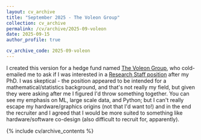 ```yaml
---
layout: cv_archive
title: "September 2025 - The Voleon Group"
collection: cv_archive
permalink: /cv/archive/2025-09-voleon
date: 2025-09-15
author_profile: true

cv_archive_code: 2025-09-voleon
---
```


I created this version for a hedge fund named [The Voleon Group](https://voleon.com/), who cold-emailed me to ask if I was interested in a [Research Staff position](https://web.archive.org/web/20250930055417/https://jobs.lever.co/voleon/efb28427-6283-47fa-99b0-c2f634d09e89) after my PhD.
I was skeptical - the position appeared to be intended for a mathematical/statistics background, and that's not really my field, but given they were asking after me I figured I'd throw something together.
You can see my emphasis on ML, large scale data, and Python; but I can't really escape my hardware/graphics origins (not that I'd want to!) and in the end the recruiter and I agreed that I would be more suited to something like hardware/software co-design (also difficult to recruit for, apparently).

{% include cv/archive_contents %}
